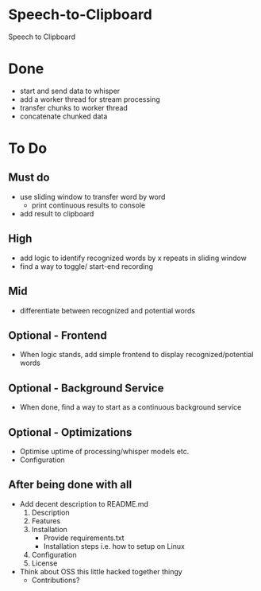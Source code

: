 # Speech-to-Clipboard
Speech to Clipboard

# Done
- start and send data to whisper
- add a worker thread for stream processing
- transfer chunks to worker thread
- concatenate chunked data

# To Do

## Must do
- use sliding window to transfer word by word
    - print continuous results to console
- add result to clipboard


## High
- add logic to identify recognized words by x repeats in sliding window
- find a way to toggle/ start-end recording

## Mid
- differentiate between recognized and potential words

## Optional - Frontend
- When logic stands, add simple frontend to display recognized/potential words

## Optional - Background Service
- When done, find a way to start as a continuous background service

## Optional - Optimizations
- Optimise uptime of processing/whisper models etc.
- Configuration

## After being done with all
- Add decent description to README.md
    1. Description
    2. Features
    3. Installation
        - Provide requirements.txt
        - Installation steps i.e. how to setup on Linux
    4. Configuration
    5. License
- Think about OSS this little hacked together thingy
    - Contributions?

